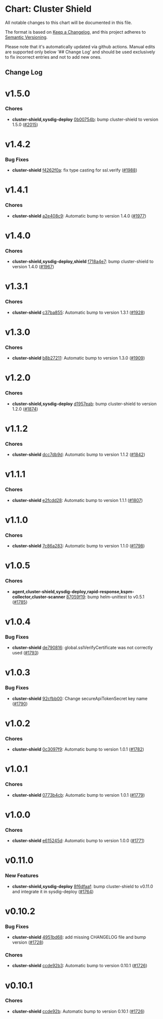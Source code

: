 # Chart: Cluster Shield

All notable changes to this chart will be documented in this file.

The format is based on [Keep a Changelog](https://keepachangelog.com/en/1.0.0/),
and this project adheres to [Semantic Versioning](https://semver.org/spec/v2.0.0.html).

Please note that it's automatically updated vía github actions.
Manual edits are supported only below '## Change Log' and should be used
exclusively to fix incorrect entries and not to add new ones.

## Change Log
# v1.5.0
### Chores
* **cluster-shield,sysdig-deploy** [0b00754b](https://github.com/sysdiglabs/charts/commit/0b00754b0e3e24a7a9ce906180f019e268036423): bump cluster-shield to version 1.5.0 ([#2015](https://github.com/sysdiglabs/charts/issues/2015))
# v1.4.2
### Bug Fixes
* **cluster-shield** [f4262f0a](https://github.com/sysdiglabs/charts/commit/f4262f0aa956aa5042ef253765efa56f40e4de40): fix type casting for ssl.verify ([#1988](https://github.com/sysdiglabs/charts/issues/1988))
# v1.4.1
### Chores
* **cluster-shield** [a2e408c9](https://github.com/sysdiglabs/charts/commit/a2e408c941b097fea0a6b36f88ec9de7b30a7f9d): Automatic bump to version 1.4.0 ([#1977](https://github.com/sysdiglabs/charts/issues/1977))
# v1.4.0
### Chores
* **cluster-shield,sysdig-deploy,shield** [f718a4e7](https://github.com/sysdiglabs/charts/commit/f718a4e7b6164a306919531120ad9cbf938c6424): bump cluster-shield to version 1.4.0 ([#1967](https://github.com/sysdiglabs/charts/issues/1967))
# v1.3.1
### Chores
* **cluster-shield** [c37ba855](https://github.com/sysdiglabs/charts/commit/c37ba8559c34eb3029b99f0b51aa6571d9538e22): Automatic bump to version 1.3.1 ([#1928](https://github.com/sysdiglabs/charts/issues/1928))
# v1.3.0
### Chores
* **cluster-shield** [b8b27211](https://github.com/sysdiglabs/charts/commit/b8b27211bc7d54f9be98ef710030351e8d7352c8): Automatic bump to version 1.3.0 ([#1909](https://github.com/sysdiglabs/charts/issues/1909))
# v1.2.0
### Chores
* **cluster-shield,sysdig-deploy** [d1957eab](https://github.com/sysdiglabs/charts/commit/d1957eab33d9e2f3c22846dc03887bbf43f0b247):  bump cluster-shield to version 1.2.0 ([#1874](https://github.com/sysdiglabs/charts/issues/1874))
# v1.1.2
### Chores
* **cluster-shield** [dcc7db9d](https://github.com/sysdiglabs/charts/commit/dcc7db9d873ff37df99763a1e2e9d1abdf9b31f3): Automatic bump to version 1.1.2 ([#1842](https://github.com/sysdiglabs/charts/issues/1842))
# v1.1.1
### Chores
* **cluster-shield** [e2fcdd28](https://github.com/sysdiglabs/charts/commit/e2fcdd28403a94cb28a31769ea5c51b36ee75ce0): Automatic bump to version 1.1.1 ([#1807](https://github.com/sysdiglabs/charts/issues/1807))
# v1.1.0
### Chores
* **cluster-shield** [7c86a283](https://github.com/sysdiglabs/charts/commit/7c86a283f1ec252ca280f11457c5e6825dd09d10): Automatic bump to version 1.1.0 ([#1798](https://github.com/sysdiglabs/charts/issues/1798))
# v1.0.5
### Chores
* **agent,cluster-shield,sysdig-deploy,rapid-response,kspm-collector,cluster-scanner** [87059f19](https://github.com/sysdiglabs/charts/commit/87059f1992b6bf1c133ef96937ea2da90fa7d8a1): bump helm-unittest to v0.5.1 ([#1785](https://github.com/sysdiglabs/charts/issues/1785))
# v1.0.4
### Bug Fixes
* **cluster-shield** [de790816](https://github.com/sysdiglabs/charts/commit/de7908164fad4ef145722e254c0259bed5fc5701): global.sslVerifyCertificate was not correctly used ([#1793](https://github.com/sysdiglabs/charts/issues/1793))
# v1.0.3
### Bug Fixes
* **cluster-shield** [92cfbb00](https://github.com/sysdiglabs/charts/commit/92cfbb001d1c790b238d3efc9659c4b36a20156d): Change secureApiTokenSecret key name ([#1790](https://github.com/sysdiglabs/charts/issues/1790))
# v1.0.2
### Chores
* **cluster-shield** [0c3097f9](https://github.com/sysdiglabs/charts/commit/0c3097f9f32e7fefea4444c3c026951ac4fb10ac): Automatic bump to version 1.0.1 ([#1782](https://github.com/sysdiglabs/charts/issues/1782))
# v1.0.1
### Chores
* **cluster-shield** [0773b4cb](https://github.com/sysdiglabs/charts/commit/0773b4cb68b506acfa5b4869ba6697349e161231): Automatic bump to version 1.0.1 ([#1779](https://github.com/sysdiglabs/charts/issues/1779))
# v1.0.0
### Chores
* **cluster-shield** [e615245d](https://github.com/sysdiglabs/charts/commit/e615245dcfdf26c0261c5a02dd1123e7c7b7fe6e): Automatic bump to version 1.0.0 ([#1771](https://github.com/sysdiglabs/charts/issues/1771))
# v0.11.0
### New Features
* **cluster-shield,sysdig-deploy** [8f6dfaaf](https://github.com/sysdiglabs/charts/commit/8f6dfaaf4b8472439be38560db5bf0d3b300f86f): bump cluster-shield to v0.11.0 and integrate it in sysdig-deploy ([#1764](https://github.com/sysdiglabs/charts/issues/1764))
# v0.10.2
### Bug Fixes
* **cluster-shield** [4951bd68](https://github.com/sysdiglabs/charts/commit/4951bd68f0643db5529b4c6b4f0822c854ae27fd): add missing CHANGELOG file and bump version ([#1728](https://github.com/sysdiglabs/charts/issues/1728))
### Chores
* **cluster-shield** [ccde92b3](https://github.com/sysdiglabs/charts/commit/ccde92b3a672445f065d3612772e4105b9331049): Automatic bump to version 0.10.1 ([#1726](https://github.com/sysdiglabs/charts/issues/1726))
# v0.10.1
### Chores
* **cluster-shield** [ccde92b](https://github.com/sysdiglabs/charts/commit/ccde92b3a672445f065d3612772e4105b9331049): Automatic bump to version 0.10.1 ([#1726](https://github.com/sysdiglabs/charts/issues/1726))
